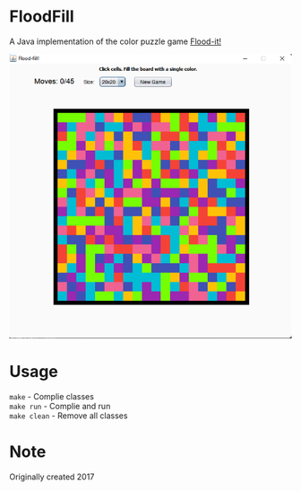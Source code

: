 # FloodFill
  A Java implementation of the color puzzle game [Flood-it!](https://unixpapa.com/floodit/)

  ![Game preview](/assets/preview.png)

# Usage
  `make` - Complie classes <br>
  `make run` - Complie and run <br>
  `make clean` - Remove all classes <br>
# Note
Originally created 2017

